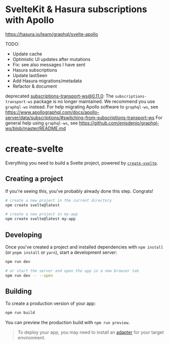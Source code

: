 # SvelteKit & Hasura subscriptions with Apollo

https://hasura.io/learn/graphql/svelte-apollo

TODO:
* Update cache
* Optimistic UI updates after mutations
* Fix: see also messages I have sent
* Hasura subscriptions
* Update lastSeen
* Add Hasura migrations/metadata
* Refactor & document

deprecated subscriptions-transport-ws@0.11.0: The `subscriptions-transport-ws` package is no longer maintained. We recommend you use `graphql-ws` instead. For help migrating Apollo software to `graphql-ws`, see https://www.apollographql.com/docs/apollo-server/data/subscriptions/#switching-from-subscriptions-transport-ws    For general help using `graphql-ws`, see https://github.com/enisdenjo/graphql-ws/blob/master/README.md

# create-svelte

Everything you need to build a Svelte project, powered by [`create-svelte`](https://github.com/sveltejs/kit/tree/master/packages/create-svelte).

## Creating a project

If you're seeing this, you've probably already done this step. Congrats!

```bash
# create a new project in the current directory
npm create svelte@latest

# create a new project in my-app
npm create svelte@latest my-app
```

## Developing

Once you've created a project and installed dependencies with `npm install` (or `pnpm install` or `yarn`), start a development server:

```bash
npm run dev

# or start the server and open the app in a new browser tab
npm run dev -- --open
```

## Building

To create a production version of your app:

```bash
npm run build
```

You can preview the production build with `npm run preview`.

> To deploy your app, you may need to install an [adapter](https://kit.svelte.dev/docs/adapters) for your target environment.
